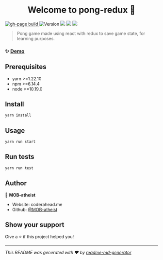 <h1 align="center">Welcome to pong-redux 👋</h1>
<p>
  <a href="https://github.com/MOB-atheist/pong-redux/blob/main/.github/workflows/gh-pages.yml" target="blank">
    <img alt="gh-page build" src="https://img.shields.io/github/workflow/status/MOB-atheist/pong-redux/Git%20Hub%20Pages%20Deploy/main?label=Github%20Pages&style=flat-square" />
  </a>
  <img alt="Version" src="https://img.shields.io/static/v1?label=version&message=0.1.0&style=flat-square" />
  <img src="https://img.shields.io/static/v1?logo=yarn&label=yarn&message=^1.22.10&style=flat-square" />
  <img src="https://img.shields.io/static/v1?logo=npm&label=npm&message=^6.14.4&style=flat-square" />
  <img src="https://img.shields.io/static/v1?logo=node.js&label=node&message=^10.19.0&style=flat-square" />
</p>

> Pong game made using react with redux to save game state, for learning purposes.

### ✨ [Demo](https://pong-redux.coderahead.tech/)

## Prerequisites

-   yarn >=1.22.10
-   npm >=6.14.4
-   node >=10.19.0

## Install

```sh
yarn install
```

## Usage

```sh
yarn run start
```

## Run tests

```sh
yarn run test
```

## Author

👤 **MOB-atheist**

-   Website: coderahead.me
-   Github: [@MOB-atheist](https://github.com/MOB-atheist)

## Show your support

Give a ⭐️ if this project helped you!

---

_This README was generated with ❤️ by [readme-md-generator](https://github.com/kefranabg/readme-md-generator)_
